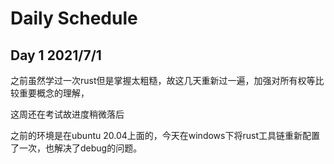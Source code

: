 # Daily Schedule

## Day 1 2021/7/1

之前虽然学过一次rust但是掌握太粗糙，故这几天重新过一遍，加强对所有权等比较重要概念的理解，

这周还在考试故进度稍微落后

之前的环境是在ubuntu 20.04上面的，今天在windows下将rust工具链重新配置了一次，也解决了debug的问题。